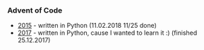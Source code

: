 ### Advent of Code

- [2015](2015) - written in Python (11.02.2018 11/25 done)
- [2017](2017) - written in Python, cause I wanted to learn it :) (finished 25.12.2017)
